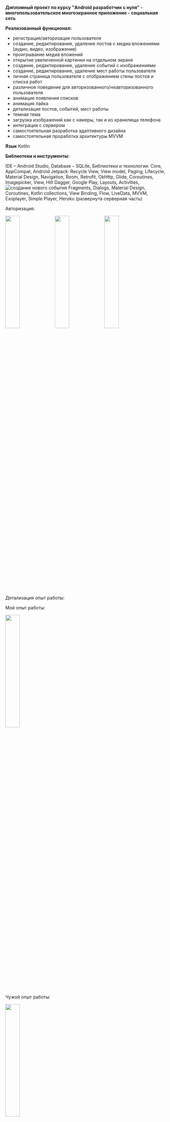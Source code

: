 **Дипломный проект по курсу "Android разработчик с нуля" - многопользовательское многоэкранное приложение - социальная сеть**  

**Реализованный функционал:**  

- регистрация/авторизация пользователя
- создание, редактирование, удаление постов с медиа вложениями (аудио, видео, изображение)
- проигрывание медиа вложений
- открытие увеличенной картинки на отдельном экране
- создание, редактирование, удаление событий с изображениями
- создание, редактирование, удаление мест работы пользователя
- личная страница пользователя с отображением стены постов и списка работ
- различное поведение для авторизованного/неавторизованного пользователя
- анимация появления списков
- анимация лайка
- детализация постов, событий, мест работы
- темная тема
- загрузка изображений как с камеры, так и из хранилища телефона 
- интеграция с сервером
- самостоятельная разработка адаптивного дизайна 
- самостоятельная проработка архитектуры MVVM 

**Язык** Kotlin 

**Библиотеки и инструменты:**  

IDE – Android Studio, Database – SQLite, Библиотеки и технологии: Core, AppCompat, Android Jetpack: Recycle View, View model, Paging; 
Lifecycle, Material Design, Navigation, Room, Retrofit, OkHttp, Glide, Coroutines, Imagepicker, View, Hilt Dagger, Google Play, Layouts, 
Activities, ![создание нового события](https://user-images.githubusercontent.com/88279403/177933708-4dd59bf5-02f6-4ebd-a2ac-079f0e8088c6.png)
Fragments, Dialogs, Material Design, Coroutines, Kotlin collections, View Binding, Flow, LiveData, MVVM, Exoplayer, Simple Player, Heroku (развернута серверная часть)

Авторизация:  

<img src="https://user-images.githubusercontent.com/88279403/177933642-cbd6aeab-dc8c-4f5c-9294-69265e579658.png" width="30%" height="30%">
<img src="https://user-images.githubusercontent.com/88279403/177933645-6183eb10-fa9c-45d2-b0dc-90b14d4674e1.png" width="30%" height="30%">
<img src="https://user-images.githubusercontent.com/88279403/177933648-d65e2564-0f43-453a-bf48-738bdd7965ee.png" width="30%" height="30%">

Детализация опыт работы:

Мой опыт работы: 

<img src="https://user-images.githubusercontent.com/88279403/177933650-9aade167-19e9-40e5-b4f8-23f59d6abc63.png" width="30%" height="30%">

Чужой опыт работы: 

<img src="https://user-images.githubusercontent.com/88279403/177933653-79382bde-dfa6-4099-a333-019a69b3692f.png" width="30%" height="30%">

Список мой опыт работы: 

<img src="https://user-images.githubusercontent.com/88279403/177933663-d8a2764e-3485-4d50-9682-02a2a1cb6f5f.png" width="30%" height="30%">

Добавление места работы:

<img src="https://user-images.githubusercontent.com/88279403/177933655-71d5c8d5-f255-4b80-a680-017b7c32a447.png" width="30%" height="30%">

Детализация поста: 

<img src="https://user-images.githubusercontent.com/88279403/177933658-3c8ae1ea-8a05-4a31-8b2c-1c18d58ce725.png" width="30%" height="30%">

Детализация события: 

<img src="https://user-images.githubusercontent.com/88279403/177933661-72e61de0-10fc-4005-8a63-803e260865ee.png" width="30%" height="30%">

Мой профиль: 

<img src="https://user-images.githubusercontent.com/88279403/177933667-95989bb7-8105-4322-93fb-cc280f26439e.png" width="30%" height="30%">

Чужой профиль: 

<img src="https://user-images.githubusercontent.com/88279403/177933683-963df4a8-fa7e-4158-9e9e-55c4dd4e52ae.png" width="30%" height="30%">

Чужой опыт работы: 

<img src="https://user-images.githubusercontent.com/88279403/177933670-13ff9461-89e8-4205-8dbc-21e151d13b06.png" width="30%" height="30%">

Пользователи (список): 

<img src="https://user-images.githubusercontent.com/88279403/177933671-3fb845f9-d852-4c0b-8a98-2a2208eb5bc4.png" width="30%" height="30%">

Список постов с разными авторами (авторизация - Anna):

<img src="https://user-images.githubusercontent.com/88279403/177933676-ceb6f52c-dadb-4955-b12d-113a460f30b8.png" width="30%" height="30%">

Список постов: 

<img src="https://user-images.githubusercontent.com/88279403/177933678-219994c9-3088-4130-963a-476ba33d94e7.png" width="30%" height="30%">

Список событий: 

<img src="https://user-images.githubusercontent.com/88279403/177933702-f453fdfc-fb21-4124-af07-c66c55aac2f4.png" width="30%" height="30%">

Регистрация: 

<img src="https://user-images.githubusercontent.com/88279403/177933689-5173640c-5147-4af9-8502-749337902ac0.png" width="30%" height="30%">

Редактирование места работы: 

<img src="https://user-images.githubusercontent.com/88279403/177933690-5cbf2095-8192-40b9-a753-caf2831fe578.png" width="30%" height="30%">

Редактирование поста: 

<img src="https://user-images.githubusercontent.com/88279403/177933694-20853b9b-5875-4bc3-a587-3b281a891182.png" width="30%" height="30%">

Редактирование события: 

<img src="https://user-images.githubusercontent.com/88279403/177933700-602e6ce1-dace-478a-9894-6bdc8ed9f2bd.png" width="30%" height="30%">

Создание нового поста: 

<img src="https://user-images.githubusercontent.com/88279403/177933704-9236d09c-3c2c-471f-91fa-689c516a290e.png" width="30%" height="30%">
